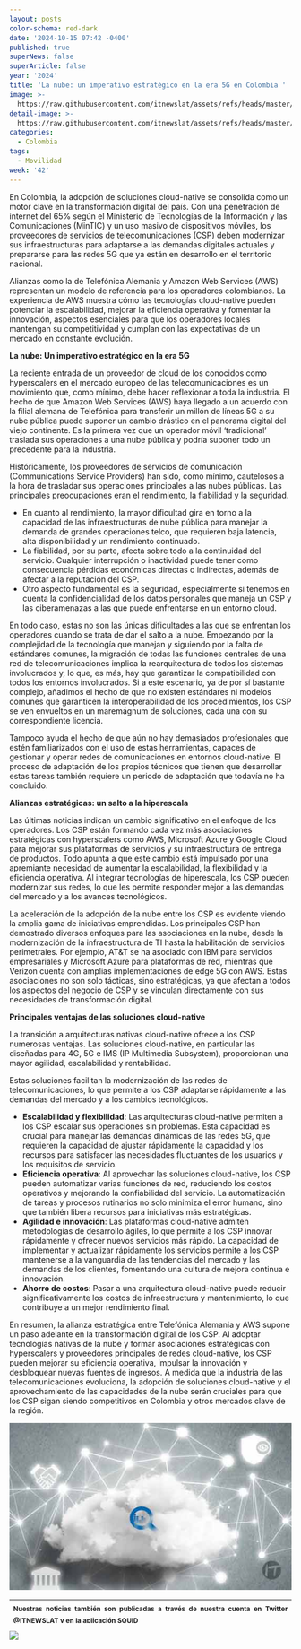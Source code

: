 ```yaml
---
layout: posts
color-schema: red-dark
date: '2024-10-15 07:42 -0400'
published: true
superNews: false
superArticle: false
year: '2024'
title: 'La nube: un imperativo estratégico en la era 5G en Colombia '
image: >-
  https://raw.githubusercontent.com/itnewslat/assets/refs/heads/master/img/540x320/Nube-Cloud-p.jpg
detail-image: >-
  https://raw.githubusercontent.com/itnewslat/assets/refs/heads/master/img/1024x680/Nube-Cloud-g.jpg
categories:
  - Colombia
tags:
  - Movilidad
week: '42'
---
```

En Colombia, la adopción de soluciones cloud-native se consolida como un motor clave en la transformación digital del país. Con una penetración de internet del 65% según el Ministerio de Tecnologías de la Información y las Comunicaciones (MinTIC) y un uso masivo de dispositivos móviles, los proveedores de servicios de telecomunicaciones (CSP) deben modernizar sus infraestructuras para adaptarse a las demandas digitales actuales y prepararse para las redes 5G que ya están en desarrollo en el territorio nacional. 

Alianzas como la de Telefónica Alemania y Amazon Web Services (AWS) representan un modelo de referencia para los operadores colombianos. La experiencia de AWS muestra cómo las tecnologías cloud-native pueden potenciar la escalabilidad, mejorar la eficiencia operativa y fomentar la innovación, aspectos esenciales para que los operadores locales mantengan su competitividad y cumplan con las expectativas de un mercado en constante evolución. 

**La nube: Un imperativo estratégico en la era 5G**

La reciente entrada de un proveedor de cloud de los conocidos como hyperscalers en el mercado europeo de las telecomunicaciones es un movimiento que, como mínimo, debe hacer reflexionar a toda la industria. El hecho de que Amazon Web Services (AWS) haya llegado a un acuerdo con la filial alemana de Telefónica para transferir un millón de líneas 5G a su nube pública puede suponer un cambio drástico en el panorama digital del viejo continente. Es la primera vez que un operador móvil ‘tradicional’ traslada sus operaciones a una nube pública y podría suponer todo un precedente para la industria. 

Históricamente, los proveedores de servicios de comunicación (Communications Service Providers) han sido, como mínimo, cautelosos a la hora de trasladar sus operaciones principales a las nubes públicas. Las principales preocupaciones eran el rendimiento, la fiabilidad y la seguridad. 

- En cuanto al rendimiento, la mayor dificultad gira en torno a la capacidad de las infraestructuras de nube pública para manejar la demanda de grandes operaciones telco, que requieren baja latencia, alta disponibilidad y un rendimiento continuado. 
- La fiabilidad, por su parte, afecta sobre todo a la continuidad del servicio. Cualquier interrupción o inactividad puede tener como consecuencia pérdidas económicas directas o indirectas, además de afectar a la reputación del CSP. 
- Otro aspecto fundamental es la seguridad, especialmente si tenemos en cuenta la confidencialidad de los datos personales que maneja un CSP y las ciberamenazas a las que puede enfrentarse en un entorno cloud.

En todo caso, estas no son las únicas dificultades a las que se enfrentan los operadores cuando se trata de dar el salto a la nube. Empezando por la complejidad de la tecnología que manejan y siguiendo por la falta de estándares comunes, la migración de todas las funciones centrales de una red de telecomunicaciones implica la rearquitectura de todos los sistemas involucrados y, lo que, es más, hay que garantizar la compatibilidad con todos los entornos involucrados. Si a este escenario, ya de por sí bastante complejo, añadimos el hecho de que no existen estándares ni modelos comunes que garanticen la interoperabilidad de los procedimientos, los CSP se ven envueltos en un maremágnum de soluciones, cada una con su correspondiente licencia. 

Tampoco ayuda el hecho de que aún no hay demasiados profesionales que estén familiarizados con el uso de estas herramientas, capaces de gestionar y operar redes de comunicaciones en entornos cloud-native. El proceso de adaptación de los propios técnicos que tienen que desarrollar estas tareas también requiere un periodo de adaptación que todavía no ha concluido. 

**Alianzas estratégicas: un salto a la hiperescala**

Las últimas noticias indican un cambio significativo en el enfoque de los operadores. Los CSP están formando cada vez más asociaciones estratégicas con hyperscalers como AWS, Microsoft Azure y Google Cloud para mejorar sus plataformas de servicios y su infraestructura de entrega de productos. Todo apunta a que este cambio está impulsado por una apremiante necesidad de aumentar la escalabilidad, la flexibilidad y la eficiencia operativa. Al integrar tecnologías de hiperescala, los CSP pueden modernizar sus redes, lo que les permite responder mejor a las demandas del mercado y a los avances tecnológicos. 

La aceleración de la adopción de la nube entre los CSP es evidente viendo la amplia gama de iniciativas emprendidas. Los principales CSP han demostrado diversos enfoques para las asociaciones en la nube, desde la modernización de la infraestructura de TI hasta la habilitación de servicios perimetrales. Por ejemplo, AT&T se ha asociado con IBM para servicios empresariales y Microsoft Azure para plataformas de red, mientras que Verizon cuenta con amplias implementaciones de edge 5G con AWS. Estas asociaciones no son solo tácticas, sino estratégicas, ya que afectan a todos los aspectos del negocio de CSP y se vinculan directamente con sus necesidades de transformación digital. 

**Principales ventajas de las soluciones cloud-native**

La transición a arquitecturas nativas cloud-native ofrece a los CSP numerosas ventajas. Las soluciones cloud-native, en particular las diseñadas para 4G, 5G e IMS (IP Multimedia Subsystem), proporcionan una mayor agilidad, escalabilidad y rentabilidad. 

Estas soluciones facilitan la modernización de las redes de telecomunicaciones, lo que permite a los CSP adaptarse rápidamente a las demandas del mercado y a los cambios tecnológicos. 

- **Escalabilidad y flexibilidad**: Las arquitecturas cloud-native permiten a los CSP escalar sus operaciones sin problemas. Esta capacidad es crucial para manejar las demandas dinámicas de las redes 5G, que requieren la capacidad de ajustar rápidamente la capacidad y los recursos para satisfacer las necesidades fluctuantes de los usuarios y los requisitos de servicio. 
- **Eficiencia operativa**: Al aprovechar las soluciones cloud-native, los CSP pueden automatizar varias funciones de red, reduciendo los costos operativos y mejorando la confiabilidad del servicio. La automatización de tareas y procesos rutinarios no solo minimiza el error humano, sino que también libera recursos para iniciativas más estratégicas. 
- **Agilidad e innovación**: Las plataformas cloud-native admiten metodologías de desarrollo ágiles, lo que permite a los CSP innovar rápidamente y ofrecer nuevos servicios más rápido. La capacidad de implementar y actualizar rápidamente los servicios permite a los CSP mantenerse a la vanguardia de las tendencias del mercado y las demandas de los clientes, fomentando una cultura de mejora continua e innovación. 
- **Ahorro de costos**: Pasar a una arquitectura cloud-native puede reducir significativamente los costos de infraestructura y mantenimiento, lo que contribuye a un mejor rendimiento final. 

En resumen, la alianza estratégica entre Telefónica Alemania y AWS supone un paso adelante en la transformación digital de los CSP. Al adoptar tecnologías nativas de la nube y formar asociaciones estratégicas con hyperscalers y proveedores principales de redes cloud-native, los CSP pueden mejorar su eficiencia operativa, impulsar la innovación y desbloquear nuevas fuentes de ingresos. A medida que la industria de las telecomunicaciones evoluciona, la adopción de soluciones cloud-native y el aprovechamiento de las capacidades de la nube serán cruciales para que los CSP sigan siendo competitivos en Colombia y otros mercados clave de la región. 

![](https://raw.githubusercontent.com/itnewslat/assets/refs/heads/master/img/540x320/Nube-Cloud-p.jpg)

<table style="height: 42px;" width="569">
<tbody>
<tr>
<td style="text-align: justify;"><sub><strong>Nuestras noticias también son publicadas a través de nuestra cuenta en Twitter <a href="https://twitter.com/itnewslat?lang=es">@ITNEWSLAT</a> y en la aplicación <a href="https://squidapp.co/en/">SQUID</a></strong></sub></td>
</tr>
</tbody>
</table>

<img src="https://tracker.metricool.com/c3po.jpg?hash=56f88a41e39ab42c063cc51676587a04"/>